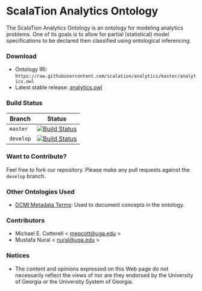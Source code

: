 # ScalaTion Analytics Ontology

The ScalaTion Analytics Ontology is an ontology for modeling analytics
problems. One of its goals is to allow for partial (statistical) model
specifications to be declared then classified using ontological inferencing.

### Download

 * Ontology IRI: ```https://raw.githubusercontent.com/scalation/analytics/master/analytics.owl```
 * Latest stable release: [analytics.owl](https://raw.githubusercontent.com/scalation/analytics/master/analytics.owl)

### Build Status

| Branch | Status |
| ------ | ------ |
| ```master ``` | [![Build Status](https://travis-ci.org/scalation/analytics.svg?branch=master)](https://travis-ci.org/scalation/analytics) |
| ```develop``` | [![Build Status](https://travis-ci.org/scalation/analytics.svg?branch=develop)](https://travis-ci.org/scalation/analytics) |

### Want to Contribute?

Feel free to fork our repository. Please make any pull requests against
the ```develop``` branch. 

### Other Ontologies Used

 * [DCMI Metadata Terms](http://dublincore.org/documents/dcmi-terms/): Used to
   document concepts in the ontology.

### Contributors

 * Michael E. Cotterell < mepcott@uga.edu >
 * Mustafa Nural < nural@uga.edu >

### Notices

 * The content and opinions expressed on this Web page do not necessarily
   reflect the views of nor are they endorsed by the University of Georgia or
   the University System of Georgia.
   
